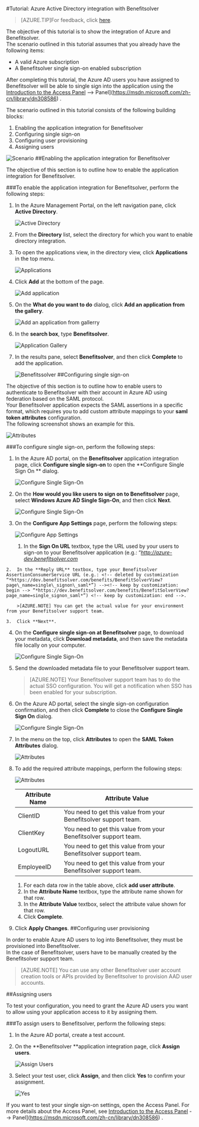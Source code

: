 <properties 
    pageTitle="Tutorial: Azure Active Directory integration with Benefitsolver | Windows Azure"
    description="Learn how to use Benefitsolver with Azure Active Directory to enable single sign-on, automated provisioning, and more!" 
    services="active-directory" 
    authors="MarkusVi"  
    documentationCenter="na" 
    manager="stevenpo"/>
<tags
	ms.service="active-directory"
	ms.date="10/22/2015"
	wacn.date=""/>

#Tutorial: Azure Active Directory integration with Benefitsolver
<!-- keep by customization: begin -->
>[AZURE.TIP]For feedback, click [here](http://go.microsoft.com/fwlink/?LinkId=615070).
<!-- keep by customization: end -->
<!-- keep by customization: end -->

The objective of this tutorial is to show the integration of Azure and Benefitsolver.  
The scenario outlined in this tutorial assumes that you already have the following items:

-   A valid Azure subscription
-   A Benefitsolver single sign-on enabled subscription

After completing this tutorial, the Azure AD users you have assigned to Benefitsolver will be able to single sign into the application using the [Introduction to the Access <!-- keep by customization: begin --><!-- deleted by customization <!-- keep by customization: end --> Panel](/documentation/articles/active-directory-saas-access-panel-introduction) <!-- keep by customization: begin --> --><!-- keep by customization: begin --> Panel](https://msdn.microsoft.com/zh-cn/library/dn308586) <!-- keep by customization: end --><!-- keep by customization: end -->.

The scenario outlined in this tutorial consists of the following building blocks:

1.  Enabling the application integration for Benefitsolver
2.  Configuring single sign-on
3.  Configuring user provisioning
4.  Assigning users

![Scenario](./media/active-directory-saas-benefitsolver-tutorial/IC804820.png "Scenario")
##Enabling the application integration for Benefitsolver

The objective of this section is to outline how to enable the application integration for Benefitsolver.

###To enable the application integration for Benefitsolver, perform the following steps:

1.  In the Azure Management Portal, on the left navigation pane, click **Active Directory**.

    ![Active Directory](./media/active-directory-saas-benefitsolver-tutorial/IC700993.png "Active Directory")

2.  From the **Directory** list, select the directory for which you want to enable directory integration.

3.  To open the applications view, in the directory view, click **Applications** in the top menu.

    ![Applications](./media/active-directory-saas-benefitsolver-tutorial/IC700994.png "Applications")

4.  Click **Add** at the bottom of the page.

    ![Add application](./media/active-directory-saas-benefitsolver-tutorial/IC749321.png "Add application")

5.  On the **What do you want to do** dialog, click **Add an application from the gallery**.

    ![Add an application from gallerry](./media/active-directory-saas-benefitsolver-tutorial/IC749322.png "Add an application from gallerry")

6.  In the **search box**, type **Benefitsolver**.

    ![Application Gallery](./media/active-directory-saas-benefitsolver-tutorial/IC804821.png "Application Gallery")

7.  In the results pane, select **Benefitsolver**, and then click **Complete** to add the application.

    ![Benefitssolver](./media/active-directory-saas-benefitsolver-tutorial/IC804822.png "Benefitssolver")
##Configuring single sign-on

The objective of this section is to outline how to enable users to authenticate to Benefitsolver with their account in Azure AD using federation based on the SAML protocol.  
Your Benefitsolver application expects the SAML assertions in a specific format, which requires you to add custom attribute mappings to your **saml token attributes** configuration.  
The following screenshot shows an example for this.

![Attributes](./media/active-directory-saas-benefitsolver-tutorial/IC804823.png "Attributes")

###To configure single sign-on, perform the following steps:

1.  In the Azure AD portal, on the **Benefitsolver** application integration page, click **Configure single sign-on** to open the **Configure Single Sign On ** dialog.

    ![Configure Single Sign-On](./media/active-directory-saas-benefitsolver-tutorial/IC804824.png "Configure Single Sign-On")

2.  On the **How would you like users to sign on to Benefitsolver** page, select **Windows Azure AD Single Sign-On**, and then click **Next**.

    ![Configure Single Sign-On](./media/active-directory-saas-benefitsolver-tutorial/IC804825.png "Configure Single Sign-On")

3.  On the **Configure App Settings** page, perform the following steps:

    ![Configure App Settings](./media/active-directory-saas-benefitsolver-tutorial/IC804826.png "Configure App Settings")

    1.  In the **Sign On URL** textbox, type the URL used by your users to sign-on to your Benefitsolver application (e.g.: “*http://azure-dev.benefitsolver.com*
<!-- deleted by customization
    2.  In the **Reply URL** textbox, type your Benefitsolver AssertionConsumerService URL (e.g.: “*https://dev.benefitsolver.com/benefits/BenefitSolverView?page\_name=single\_signon\_saml*”).  
-->
<!-- keep by customization: begin -->
    2.  In the **Reply URL** textbox, type your Benefitsolver AssertionConsumerService URL (e.g.: <!-- deleted by customization “*https://dev.benefitsolver.com/benefits/BenefitSolverView?page\_name=single\_signon\_saml*”) --><!-- keep by customization: begin --> “*https://dev.benefitsolver.com/benefits/BenefitSolverView?page_name=single_signon_saml*”) <!-- keep by customization: end -->.
<!-- keep by customization: end -->

        >[AZURE.NOTE] You can get the actual value for your environment from your Benefitsolver support team.

    3.  Click **Next**.

4.  On the **Configure single sign-on at Benefitsolver** page, to download your metadata, click **Download metadata**, and then save the metadata file locally on your computer.

    ![Configure Single Sign-On](./media/active-directory-saas-benefitsolver-tutorial/IC804827.png "Configure Single Sign-On")

5.  Send the downloaded metadata file to your Benefitsolver support team.

    >[AZURE.NOTE] Your Benefitsolver support team has to do the actual SSO configuration.
     You will get a notification when SSO has been enabled for your subscription.

6.  On the Azure AD portal, select the single sign-on configuration confirmation, and then click **Complete** to close the **Configure Single Sign On** dialog.

    ![Configure Single Sign-On](./media/active-directory-saas-benefitsolver-tutorial/IC804828.png "Configure Single Sign-On")

7.  In the menu on the top, click **Attributes** to open the **SAML Token Attributes** dialog.

    ![Attributes](./media/active-directory-saas-benefitsolver-tutorial/IC795920.png "Attributes")

8.  To add the required attribute mappings, perform the following steps:

    ![Attributes](./media/active-directory-saas-benefitsolver-tutorial/IC804823.png "Attributes")

	|Attribute Name|Attribute Value|
    |---|---|
    |ClientID|You need to get this value from your Benefitsolver support team.|
    |ClientKey|You need to get this value from your Benefitsolver support team.|
    |LogoutURL|You need to get this value from your Benefitsolver support team.|
    |EmployeeID|You need to get this value from your Benefitsolver support team.|

    1.  For each data row in the table above, click **add user attribute**.
    2.  In the **Attribute Name** textbox, type the attribute name shown for that row.
    3.  In the **Attribute Value** textbox, select the attribute value shown for that row.
    4.  Click **Complete**.

9.  Click **Apply Changes**.
##Configuring user provisioning

In order to enable Azure AD users to log into Benefitsolver, they must be provisioned into Benefitsolver.  
In the case of Benefitsolver, users have to be manually created by the Benefitsolver support team.

>[AZURE.NOTE] You can use any other Benefitsolver user account creation tools or APIs provided by Benefitsolver to provision AAD user accounts.

##Assigning users

To test your configuration, you need to grant the Azure AD users you want to allow using your application access to it by assigning them.

###To assign users to Benefitsolver, perform the following steps:

1.  In the Azure AD portal, create a test account.

2.  On the **Benefitsolver **application integration page, click **Assign users**.

    ![Assign Users](./media/active-directory-saas-benefitsolver-tutorial/IC804829.png "Assign Users")

3.  Select your test user, click **Assign**, and then click **Yes** to confirm your assignment.

    ![Yes](./media/active-directory-saas-benefitsolver-tutorial/IC767830.png "Yes")

If you want to test your single sign-on settings, open the Access Panel. For more details about the Access Panel, see [Introduction to the Access <!-- keep by customization: begin --><!-- deleted by customization <!-- keep by customization: end --> Panel](/documentation/articles/active-directory-saas-access-panel-introduction) <!-- keep by customization: begin --> --><!-- keep by customization: begin --> Panel](https://msdn.microsoft.com/zh-cn/library/dn308586) <!-- keep by customization: end --><!-- keep by customization: end -->.

